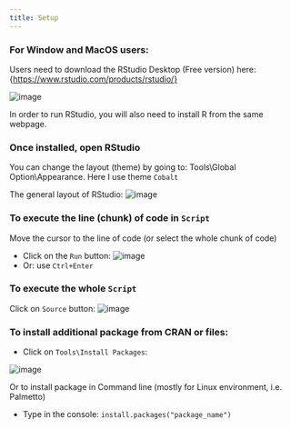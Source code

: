```yaml
---
title: Setup
---
```


### For Window and MacOS users:

Users need to download the RStudio Desktop (Free version) here:
{https://www.rstudio.com/products/rstudio/}

![image](https://user-images.githubusercontent.com/43855029/114041384-83beec80-9852-11eb-8d7d-b111fc072a43.png)

In order to run RStudio, you will also need to install R from the same webpage.


### Once installed, open RStudio
You can change the layout (theme) by going to: Tools\Global Option\Appearance. Here I use theme `Cobalt`

The general layout of RStudio:
![image](https://user-images.githubusercontent.com/43855029/114042725-ad2c4800-9853-11eb-87c8-a49797e33a35.png)

### To execute the line (chunk) of code in `Script`
Move the cursor to the line of code (or select the whole chunk of code) 
- Click on the `Run` button: ![image](https://user-images.githubusercontent.com/43855029/114042905-d8169c00-9853-11eb-9e65-1f51ca472bd4.png)
- Or: use `Ctrl+Enter`

### To execute the whole `Script`
Click on `Source` button: ![image](https://user-images.githubusercontent.com/43855029/114043237-1c09a100-9854-11eb-938c-1fc987ae0c96.png)

### To install additional package from CRAN or files:
- Click on `Tools\Install Packages`:

![image](https://user-images.githubusercontent.com/43855029/114043981-c5509700-9854-11eb-94db-4d10466e3b2e.png)

Or to install package in Command line (mostly for Linux environment, i.e. Palmetto)
- Type in the console: `install.packages("package_name")`
